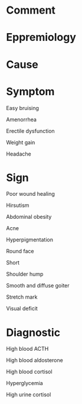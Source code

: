 # Comment

# Eppremiology

# Cause

# Symptom

Easy bruising

Amenorrhea

Erectile dysfunction

Weight gain

Headache

# Sign

Poor wound healing

Hirsutism

Abdominal obesity

Acne

Hyperpigmentation

Round face

Short

Shoulder hump

Smooth and diffuse goiter

Stretch mark

Visual deficit

# Diagnostic

High blood ACTH

High blood aldosterone

High blood cortisol

Hyperglycemia

High urine cortisol
